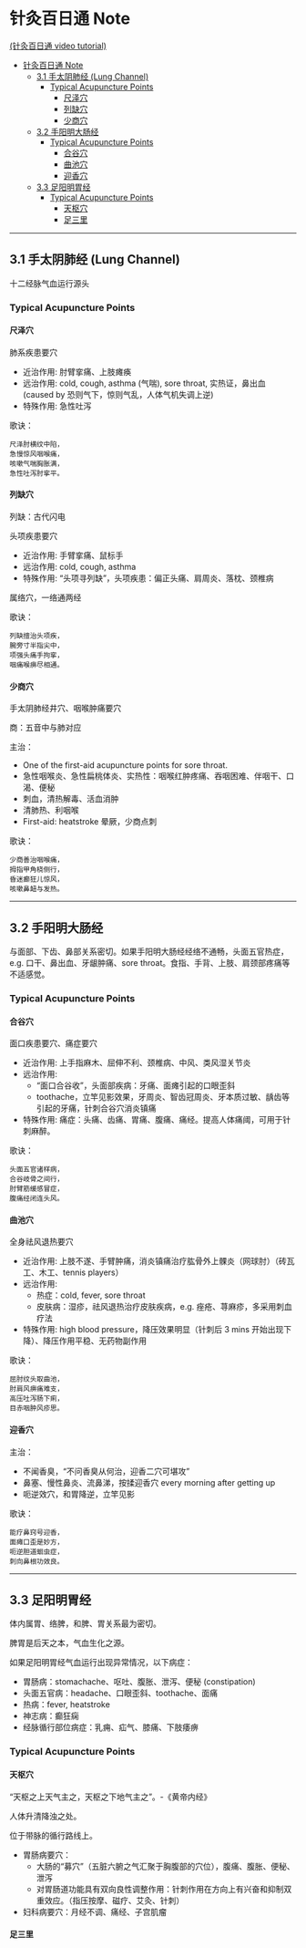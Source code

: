 # 针灸百日通 Note

[(针灸百日通 video tutorial)](https://www.xuexi.cn/lgpage/detail/index.html?id=5594774164756254336)

- [针灸百日通 Note](#针灸百日通-note)
  - [3.1 手太阴肺经 (Lung Channel)](#31-手太阴肺经-lung-channel)
    - [Typical Acupuncture Points](#typical-acupuncture-points)
      - [尺泽穴](#尺泽穴)
      - [列缺穴](#列缺穴)
      - [少商穴](#少商穴)
  - [3.2 手阳明大肠经](#32-手阳明大肠经)
    - [Typical Acupuncture Points](#typical-acupuncture-points-1)
      - [合谷穴](#合谷穴)
      - [曲池穴](#曲池穴)
      - [迎香穴](#迎香穴)
  - [3.3 足阳明胃经](#33-足阳明胃经)
    - [Typical Acupuncture Points](#typical-acupuncture-points-2)
      - [天枢穴](#天枢穴)
      - [足三里](#足三里)

---

## 3.1 手太阴肺经 (Lung Channel)

十二经脉气血运行源头

### Typical Acupuncture Points 

#### 尺泽穴

肺系疾患要穴

- 近治作用: 肘臂挛痛、上肢瘫痪
- 远治作用: cold, cough, asthma (气喘), sore throat, 实热证，鼻出血 (caused by 恐则气下，惊则气乱，人体气机失调上逆)
- 特殊作用: 急性吐泻

歌诀：

```
尺泽肘横纹中陷，
急慢惊风咽喉痛，
咳嗽气喘胸胀满，
急性吐泻肘挛平。
```

#### 列缺穴

列缺：古代闪电

头项疾患要穴

- 近治作用: 手臂挛痛、鼠标手
- 远治作用: cold, cough, asthma 
- 特殊作用: “头项寻列缺”，头项疾患：偏正头痛、肩周炎、落枕、颈椎病

属络穴，一络通两经

歌诀：

```
列缺擅治头项疾，
腕旁寸半指尖中，
项强头痛手拘挛，
咽痛喉痹尽相通。
```

#### 少商穴

手太阴肺经井穴、咽喉肿痛要穴

商：五音中与肺对应

主治： 

- One of the first-aid acupuncture points for sore throat.
- 急性咽喉炎、急性扁桃体炎、实热性：咽喉红肿疼痛、吞咽困难、伴咽干、口渴、便秘
- 刺血，清热解毒、活血消肿
- 清肺热、利咽喉
- First-aid: heatstroke 晕厥，少商点刺

歌诀：

```
少商善治咽喉痛，
拇指甲角桡侧行，
昏迷癫狂儿惊风，
咳嗽鼻衄与发热。
```

---

## 3.2 手阳明大肠经

与面部、下齿、鼻部关系密切。如果手阳明大肠经经络不通畅，头面五官热症，e.g. 口干、鼻出血、牙龈肿痛、sore throat。食指、手背、上肢、肩颈部疼痛等不适感觉。

### Typical Acupuncture Points 

#### 合谷穴

面口疾患要穴、痛症要穴

- 近治作用: 上手指麻木、屈伸不利、颈椎病、中风、类风湿关节炎
- 远治作用: 
  - “面口合谷收”，头面部疾病：牙痛、面瘫引起的口眼歪斜
  - toothache，立竿见影效果，牙周炎、智齿冠周炎、牙本质过敏、龋齿等引起的牙痛，针刺合谷穴消炎镇痛
- 特殊作用: 痛症：头痛、齿痛、胃痛、腹痛、痛经。提高人体痛阈，可用于针刺麻醉。

歌诀：

```
头面五官诸样病，
合谷岐骨之间行，
肘臂筋缓感冒症，
腹痛经闭连头风。
```

#### 曲池穴

全身祛风退热要穴

- 近治作用: 上肢不遂、手臂肿痛，消炎镇痛治疗肱骨外上髁炎（网球肘）（砖瓦工、木工、tennis players）
- 远治作用: 
  - 热症：cold, fever, sore throat
  - 皮肤病：湿疹，祛风退热治疗皮肤疾病，e.g. 痤疮、荨麻疹，多采用刺血疗法
- 特殊作用: high blood pressure，降压效果明显（针刺后 3 mins 开始出现下降）、降压作用平稳、无药物副作用 

歌诀：

```
屈肘纹头取曲池，
肘肩风痹痛难支，
高压吐泻肠下痢，
目赤咽肿风疹思。
```

#### 迎香穴

主治：

- 不闻香臭，“不问香臭从何治，迎香二穴可堪攻”
- 鼻塞、慢性鼻炎、流鼻涕，按揉迎香穴 every morning after getting up
- 呃逆效穴，和胃降逆，立竿见影

歌诀：

```
能疗鼻窍号迎香，
面瘫口歪是妙方，
呃逆胆道蛔虫症，
刺向鼻根功效良。
```

---

## 3.3 足阳明胃经

体内属胃、络脾，和脾、胃关系最为密切。

脾胃是后天之本，气血生化之源。

如果足阳明胃经气血运行出现异常情况，以下病症：

- 胃肠病：stomachache、呕吐、腹胀、泄泻、便秘 (constipation)
- 头面五官病：headache、口眼歪斜、toothache、面痛
- 热病：fever, heatstroke 
- 神志病：癫狂痫
- 经脉循行部位病症：乳痈、疝气、膝痛、下肢痿痹

### Typical Acupuncture Points 

#### 天枢穴

“天枢之上天气主之，天枢之下地气主之”。-《黄帝内经》

人体升清降浊之处。

位于带脉的循行路线上。

- 胃肠病要穴：
  - 大肠的“募穴”（五脏六腑之气汇聚于胸腹部的穴位），腹痛、腹胀、便秘、泄泻
  - 对胃肠道功能具有双向良性调整作用：针刺作用在方向上有兴奋和抑制双重效应。（指压按摩、磁疗、艾灸、针刺）
- 妇科病要穴：月经不调、痛经、子宫肌瘤

#### 足三里

